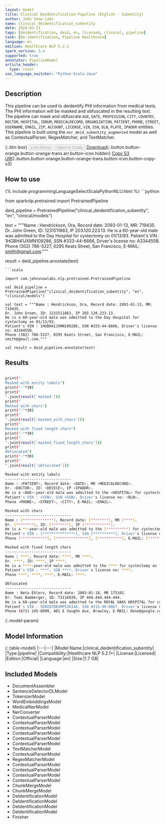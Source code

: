 ```yaml
---
layout: model
title: Clinical Deidentification Pipeline (English - Subentity)
author: John Snow Labs
name: clinical_deidentification_subentity
date: 2024-02-21
tags: [deidentification, deid, en, licensed, clinical, pipeline]
task: [De-identification, Pipeline Healthcare]
language: en
edition: Healthcare NLP 5.2.1
spark_version: 3.4
supported: true
annotator: PipelineModel
article_header:
  type: cover
use_language_switcher: "Python-Scala-Java"
---
```


## Description

This pipeline can be used to deidentify PHI information from medical texts. The PHI information will be masked and obfuscated in the resulting text. The pipeline can mask and obfuscate `AGE`, `DATE`, `PROFESSION`, `CITY`, `COUNTRY`, `DOCTOR`, `HOSPITAL`, `IDNUM`, `MEDICALRECORD`, `ORGANIZATION`, `PATIENT`, `PHONE`, `STREET`, `USERNAME`, `EMAIL`, `ZIP`, `ACCOUNT`, `LICENSE`, `VIN`, `SSN`, `DLN`, `PLATE`, `IPADDR` entities. This pipeline is built using the `ner_deid_subentity_augmented` model as well as ContextualParser, RegexMatcher, and TextMatcher.

{:.btn-box}
<button class="button button-orange" disabled>Live Demo</button>
<button class="button button-orange" disabled>Open in Colab</button>
[Download](https://s3.amazonaws.com/auxdata.johnsnowlabs.com/clinical/models/clinical_deidentification_subentity_en_5.2.1_3.4_1708520719680.zip){:.button.button-orange.button-orange-trans.arr.button-icon.hidden}
[Copy S3 URI](s3://auxdata.johnsnowlabs.com/clinical/models/clinical_deidentification_subentity_en_5.2.1_3.4_1708520719680.zip){:.button.button-orange.button-orange-trans.button-icon.button-copy-s3}

## How to use



<div class="tabs-box" markdown="1">
{% include programmingLanguageSelectScalaPythonNLU.html %}
```python

from sparknlp.pretrained import PretrainedPipeline

deid_pipeline = PretrainedPipeline("clinical_deidentification_subentity", "en", "clinical/models")

text = """Name : Hendrickson, Ora, Record date: 2093-01-13, MR: 719435.
Dr. John Green, ID: 1231511863, IP 203.120.223.13.
He is a 60-year-old male was admitted to the Day Hospital for cystectomy on 01/13/93.
Patient's VIN : 1HGBH41JXMN109286, SSN #333-44-6666, Driver's license no: A334455B.
Phone (302) 786-5227, 0295 Keats Street, San Francisco, E-MAIL: smith@gmail.com."""

result = deid_pipeline.annotate(text)


```
```scala

import com.johnsnowlabs.nlp.pretrained.PretrainedPipeline

val deid_pipeline = PretrainedPipeline("clinical_deidentification_subentity", "en", "clinical/models")

val text = """Name : Hendrickson, Ora, Record date: 2093-01-13, MR: 719435.
Dr. John Green, ID: 1231511863, IP 203.120.223.13.
He is a 60-year-old male was admitted to the Day Hospital for cystectomy on 01/13/93.
Patient's VIN : 1HGBH41JXMN109286, SSN #333-44-6666, Driver's license no: A334455B.
Phone (302) 786-5227, 0295 Keats Street, San Francisco, E-MAIL: smith@gmail.com."""

val result = deid_pipeline.annotate(text)

```
</div>

## Results

```bash

print("
Masked with entity labels")
print("-"*30)
print("
".join(result['masked']))
print("
Masked with chars")
print("-"*30)
print("
".join(result['masked_with_chars']))
print("
Masked with fixed length chars")
print("-"*30)
print("
".join(result['masked_fixed_length_chars']))
print("
Obfuscated")
print("-"*30)
print("
".join(result['obfuscated']))

Masked with entity labels
------------------------------
Name : <PATIENT>, Record date: <DATE>, MR <MEDICALRECORD>.
Dr. <DOCTOR>, ID: <DEVICE>, IP <IPADDR>.
He is a <AGE>-year-old male was admitted to the <HOSPITAL> for cystectomy on <DATE>.
Patient's VIN : <VIN>, SSN <SSN>, Driver's license no: <DLN>.
Phone <PHONE>, <STREET>, <CITY>, E-MAIL: <EMAIL>.

Masked with chars
------------------------------
Name : [**************], Record date: [********], MR [****].
Dr. [********], ID: [********], IP [************].
He is a **-year-old male was admitted to the [**********] for cystectomy on [******].
Patient's VIN : [***************], SSN [**********], Driver's license no: [******].
Phone [************], [***************], [***********], E-MAIL: [*************].

Masked with fixed length chars
------------------------------
Name : ****, Record date: ****, MR ****.
Dr. ****, ID: ****, IP ****.
He is a ****-year-old male was admitted to the **** for cystectomy on ****.
Patient's VIN : ****, SSN ****, Driver's license no: ****.
Phone ****, ****, ****, E-MAIL: ****.

Obfuscated
------------------------------
Name : Neta Ehlers, Record date: 2093-01-18, MR 175102.
Dr. Tomi Bamberger, ID: T3116939, IP 444.444.444.444.
He is a 68-year-old male was admitted to the ROYAL OAKS HOSPITAL for cystectomy on 01/18/93.
Patient's VIN : 5ENID78EUMP536144, SSN #315-40-0867, Driver's license no: Y195093O.
Phone (671) 245-8099, 401 E Vaughn Ave, Brawley, E-MAIL: Dene@google.com.

```

{:.model-param}
## Model Information

{:.table-model}
|---|---|
|Model Name:|clinical_deidentification_subentity|
|Type:|pipeline|
|Compatibility:|Healthcare NLP 5.2.1+|
|License:|Licensed|
|Edition:|Official|
|Language:|en|
|Size:|1.7 GB|

## Included Models

- DocumentAssembler
- SentenceDetectorDLModel
- TokenizerModel
- WordEmbeddingsModel
- MedicalNerModel
- NerConverter
- ContextualParserModel
- ContextualParserModel
- ContextualParserModel
- ContextualParserModel
- ContextualParserModel
- ContextualParserModel
- TextMatcherModel
- ContextualParserModel
- RegexMatcherModel
- ContextualParserModel
- ContextualParserModel
- ContextualParserModel
- ContextualParserModel
- ChunkMergeModel
- ChunkMergeModel
- DeIdentificationModel
- DeIdentificationModel
- DeIdentificationModel
- DeIdentificationModel
- Finisher